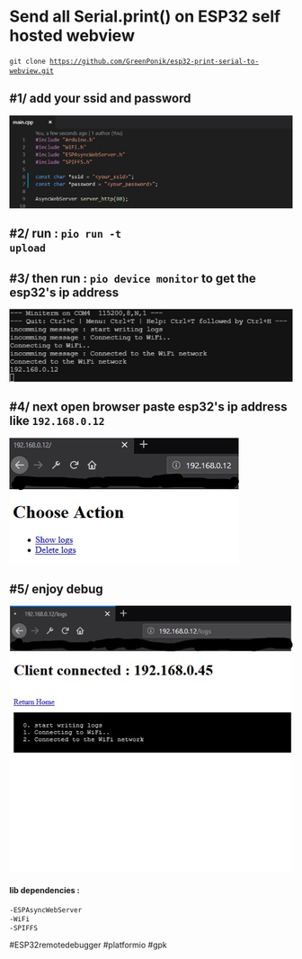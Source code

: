 # Send all Serial.print() on ESP32 self hosted webview

<code>git clone https://github.com/GreenPonik/esp32-print-serial-to-webview.git</code>

## #1/ add your ssid and password
![network_setting](/doc/images/network_setting.jpg)

## #2/ run : <code>pio run -t upload</code>

## #3/ then run : <code>pio device monitor</code> to get the esp32's ip address
![get_ip_address_image](/doc/images/get_ip_address.jpg)

## #4/ next open browser paste esp32's ip address like <code>192.168.0.12</code>
![get_ip_address_image](/doc/images/index.jpg)

## #5/ enjoy debug
![get_ip_address_image](/doc/images/get_logs_on_webview.jpg)

#### lib dependencies :
    -ESPAsyncWebServer
    -WiFi
    -SPIFFS

#ESP32remotedebugger #platformio #gpk